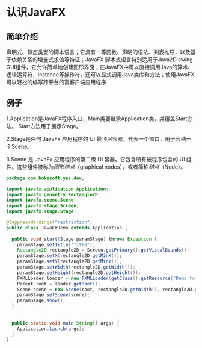 # 认识JavaFX

## 简单介绍

声明式、静态类型的脚本语言；它具有一等函数、声明的语法、列表推导，以及基于依赖关系的增量式求值等特征；JavaFX 脚本式语言特别适用于Java2D swing GUI组件，它允许简单地创建图形界面；在JavaFX中可以直接调用Java的算术、逻辑运算符，instance等操作符，还可以显式调用Java类库和方法；使用JavaFX可以轻松的编写跨平台的富客户端应用程序

## 例子

1.Application是JavaFX程序入口，Main类要继承Application类，并覆盖Start方法。 Start方法用于展示Stage。

2.Stage是任何 JavaFx 应用程序的 UI 最顶层容器，代表一个窗口，用于容纳一个Scene。

3.Scene 是 JavaFx 应用程序的第二级 UI 容器。它包含所有被程序包含的 UI 组件。这些组件被称为*图形结点*（graphical nodes），或者简称*结点*（Node）。

```java
package com.bokesoft.yes.dev;

import javafx.application.Application;
import javafx.geometry.Rectangle2D;
import javafx.scene.Scene;
import javafx.stage.Screen;
import javafx.stage.Stage;

@SuppressWarnings("restriction")
public class JavaFXDemo extends Application {
  
  public void start(Stage paramStage) throws Exception {
    paramStage.setTitle("Title");
    Rectangle2D rectangle2D = Screen.getPrimary().getVisualBounds();
    paramStage.setX(rectangle2D.getMinX());
    paramStage.setY(rectangle2D.getMinY());
    paramStage.setWidth(rectangle2D.getWidth());
    paramStage.setHeight(rectangle2D.getHeight());
    FXMLLoader loader = new FXMLLoader(getClass().getResource("Demo.fxml"));
	Parent root = loader.getRoot();
    Scene scene = new Scene(root, rectangle2D.getWidth(), rectangle2D.getHeight());
    paramStage.setScene(scene);
    paramStage.show();
  }
  
  
  public static void main(String[] args) {
    Application.launch(args);
  }
}
```

